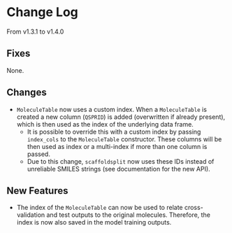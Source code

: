 # Change Log
From v1.3.1 to v1.4.0

## Fixes

None.

## Changes

- `MoleculeTable` now uses a custom index. When a `MoleculeTable` is created a new column (`QSPRID`) is added (overwritten if already present), which is then used as the index of the underlying data frame.
  - It is possible to override this with a custom index by passing `index_cols` to the `MoleculeTable` constructor. These columns will be then used as index or a multi-index if more than one column is passed.
  - Due to this change, `scaffoldsplit` now uses these IDs instead of unreliable SMILES strings (see documentation for the new API). 

## New Features

- The index of the `MoleculeTable` can now be used to relate cross-validation and test outputs to the original molecules. Therefore, the index is now also saved in the model training outputs.